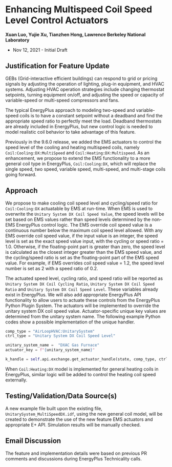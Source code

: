 # Enhancing Multispeed Coil Speed Level Control Actuators

**Xuan Luo, Yujie Xu, Tianzhen Hong, Lawrence Berkeley National Laboratory**

- Nov 12, 2021 - Initial Draft

## Justification for Feature Update

GEBs (Grid-interactive efficient buildings) can respond to grid or pricing signals by adjusting the operation of lighting, plug-in equipment, and HVAC systems. Adjusting HVAC operation strategies include changing thermostat setpoints, turning equipment on/off, and adjusting the speed or capacity of variable-speed or multi-speed compressors and fans.

The typical EnergyPlus approach to modeling two-speed and variable-speed coils is to have a constant setpoint without a deadband and find the appropriate speed ratio to perfectly meet the load. Deadband thermostats are already included in EnergyPlus, but new control logic is needed to model realistic coil behavior to take advantage of this feature. 

Previously in the 9.6.0 release, we added the EMS actuators to control the speed level of the cooling and heating multispeed coils, namely `Coil:Cooling:DX:MultiSpeed` and `Coil:Heating:DX:Multispeed`. As an enhancement, we propose to extend the EMS functionality to a more general coil type in EnergyPlus, `Coil:Cooling:DX`, which will replace the single speed, two speed, variable speed, multi-speed, and multi-stage coils going forward.  

## Approach

We propose to make cooling coil speed level and cycling/speed ratio for `Coil:Cooling:DX` actuatable by EMS at run-time. When EMS is used to overwrite the `Unitary System DX Coil Speed Value`, the speed levels will be set based on EMS values rather than speed levels determined by the non-EMS EnergyPlus control logic. The EMS override coil speed value is a continuous number below the maximum coil speed level allowed. With any EMS override coil speed value, if the input value is an integer, the speed level is set as the exact speed value input, with the cycling or speed ratio = 1.0. Otherwise, if the floating-point part is greater than zero, the speed level is calculated as the closest integer greater than the EMS speed value, and the cycling/speed ratio is set as the floating-point part of the EMS speed value. For example, if EMS overrides coil speed value = 1.2, the speed level number is set as 2 with a speed ratio of 0.2.

The actuated speed level, cycling ratio, and speed ratio will be reported as `Unitary System DX Coil Cycling Ratio`, `Unitary System DX Coil Speed Ratio` and `Unitary System DX Coil Speed Level`. These variables already exist in EnergyPlus.
We will also add appropriate EnergyPlus API functionality to allow users to actuate these controls from the EnergyPlus Python Plugin System. The actuators will be implemented to override the unitary system DX coil speed value. Actuator-specific unique key values are determined from the unitary system name. The following example Python codes show a possible implementation of the unique handler.

```python
comp_type = "AirLoopHVAC:UnitarySystem"
ctrl_type = "Unitary System DX Coil Speed Level"

unitary_system_name =  "DXAC Gas Furnace"
actuator_key = f"{unitary_system_name}"

k_handle = self.api.exchange.get_actuator_handle(state, comp_type, ctrl_type, actuator_key)
```
When `Coil:Heating:DX` model is implemented for general heating coils in EnergyPlus, similar logic will be added to control the heating coil speed externally. 

## Testing/Validation/Data Source(s)

A new example file built upon the existing file, `UnitarySystem_MultiSpeedDX.idf`, using the new general coil model, will be created to demonstrate the use of the new feature EMS actuators and appropriate E+ API. Simulation results will be manually checked.

## Email Discussion

The feature and implementation details were based on previous PR comments and discussions during EnergyPlus Technicality calls.

